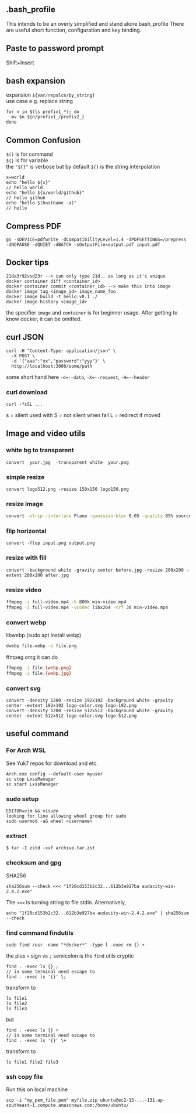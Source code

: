## .bash_profile
This intends to be an overly simplified and stand alone bash_profile
There are useful short function, configuration and key binding.

## Paste to password prompt
Shift+Insert

## bash expansion
expansion `${var/repalce/by_string}` \
use case e.g. replace string
```
for n in $(ls prefix1_*); do
  mv $n ${n/prefix1_/prefix2_}
done
```
## Common Confusion
`$()` is for command \
`${}` is for variable \
the `"${}"` is verbose but by default `${}` is the string interpolation
```
x=world
echo "hello ${x}"
// hello world
echo "hello ${x/world/github}"
// hello github
echo "hello $(hostname -a)"
// hello 
```

## Compress PDF
```
gs -sDEVICE=pdfwrite -dCompatibilityLevel=1.4 -dPDFSETTINGS=/prepress -dNOPAUSE -dQUIET -dBATCH -sOutputFile=output.pdf input.pdf
```

## Docker tips
```
21da3r92vsd23r --> can only type 21d.. as long as it's unique
docker container diff <container_id>
docker container commit <container_id> --> make this into image
docker image tag <image_id> image_name_foo
docker image build -t hello:v0.1 ./
docker image history <image_id>
```
the specifier `image` and `container` is for beginner usage.
After getting to know docker, it can be omitted.

## curl JSON
```
curl -H "Content-Type: application/json" \
  -X POST \
  -d '{"aaa":"xx","password":"yyy"}' \
  http://localhost:3000/some/path
```
some short hand here
`-d=--data`, `-X=--request`, `-H=--header`
### curl download
```
curl -fsSL ...
```
s = silent used with S = not silent when fail
L = redirect if moved

## Image and video utils
### white bg to transparent
```
convert  your.jpg  -transparent white  your.png
```
### simple resize
```
convert logo512.png -resize 150x150 logo150.png
```

### resize image
```sh
convert -strip -interlace Plane -gaussian-blur 0.05 -quality 85% source.jpg result.jpg
```
### flip horizontal
```
convert -flop input.png output.png
```

### resize with fill
```
convert -background white -gravity center before.jpg -resize 200x200 -extent 200x200 after.jpg
```

### resize video
```sh
ffmpeg -i full-video.mp4 -b 800k min-video.mp4
ffmpeg -i full-video.mp4 -vcodec libx264 -crf 30 min-video.mp4
```
### convert webp
libwebp (sudo apt install webp)
```sh
dwebp file.webp -o file.png
```
ffmpeg omg it can do
```sh
ffmpeg -i file.{webp,png}
ffmpeg -i file.{webp,jpg}
```

### convert svg
```
convert -density 1200 -resize 192x192 -background white -gravity center -extent 192x192 logo-color.svg logo-192.png
convert -density 1200 -resize 512x512 -background white -gravity center -extent 512x512 logo-color.svg logo-512.png
```
## useful command

### For Arch WSL
See Yuk7 repos for download and etc.
```
Arch.exe config --default-user myuser
sc stop LxssManager
sc start LxssManager
```

### sudo setup
```
EDITOR=vim && visudo
looking for line allowing wheel group for sudo
sudo usermod -aG wheel <username>
```

### extract
```
$ tar -I zstd -xvf archive.tar.zst
```

### checksum and gpg
SHA256
```
sha256sum --check <<< "1f20cd153b2c32...612b3e927ba audacity-win-2.4.2.exe"
```
The `<<<` is turning string to file stdin. Alternatively,
```
echo "1f20cd153b2c32...612b3e927ba audacity-win-2.4.2.exe" | sha256sum --check
```

### find command findutils
```
sudo find /usr -name "*docker*" -type l -exec rm {} +
```
the plus `+` sign vs `;` semicolon is the `find` utils cryptic
```
find . -exec ls {} ;
// in some terminal need escape to
find . -exec ls '{}' \;
```
transform to
```
ls file1
ls file2
ls file3
```
but
```
find . -exec ls {} +
// in some terminal need escape to
find . -exec ls '{}' \+
```
transform to
```
ls file1 file2 file3
```

### ssh copy file
Run this on local machine
```
scp -i "my_pem_file.pem" myfile.zip ubuntu@ec2-13-...-131.ap-southeast-1.compute.amazonaws.com:/home/ubuntu/
```
